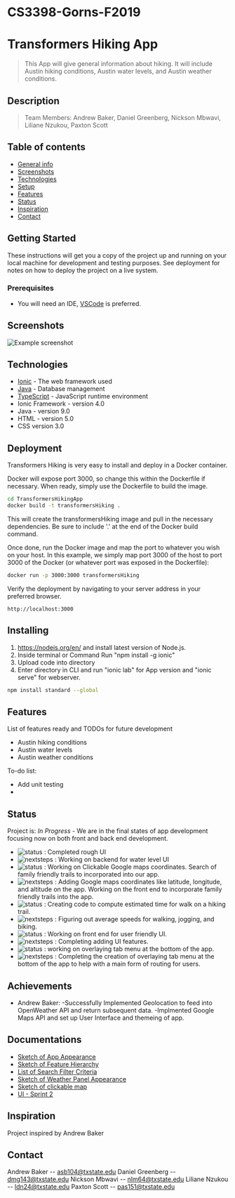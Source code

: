 # CS3398-Gorns-F2019

# Transformers Hiking App
>  This App will give general information about hiking. It will include Austin hiking conditions, Austin water levels, and Austin weather conditions.

## Description
> Team Members: Andrew Baker, Daniel Greenberg, Nickson Mbwavi, Liliane Nzukou, Paxton Scott
  
 

## Table of contents
* [General info](#general-info)
* [Screenshots](#screenshots)
* [Technologies](#technologies)
* [Setup](#setup)
* [Features](#features)
* [Status](#status)
* [Inspiration](#inspiration)
* [Contact](#contact)

## Getting Started

These instructions will get you a copy of the project up and running on your local machine for development and testing purposes. See deployment for notes on how to deploy the project on a live system.

### Prerequisites

+ You will need an IDE, [VSCode](https://code.visualstudio.com/) is preferred.

## Screenshots
![Example screenshot](./img/screenshot.png)

## Technologies
* [Ionic](https://expressjs.com/) - The web framework used
* [Java](https://www.mongodb.com/) - Database management
* [TypeScript](https://nodejs.org/en/) - JavaScript runtime environment
* Ionic Framework - version 4.0
* Java - version 9.0
* HTML - version 5.0
* CSS version 3.0

## Deployment

Transformers Hiking is very easy to install and deploy in a Docker container.

Docker will expose port 3000, so change this within the Dockerfile if necessary. When ready, simply use the Dockerfile to build the image.

```sh
cd TransformersHikingApp
docker build -t transformersHiking .
```
This will create the transformersHiking image and pull in the necessary dependencies. Be sure to include '.' at the end of the Docker build command.

Once done, run the Docker image and map the port to whatever you wish on your host. In this example, we simply map port 3000 of the host to port 3000 of the Docker (or whatever port was exposed in the Dockerfile):

```sh
docker run -p 3000:3000 transformersHiking
```

Verify the deployment by navigating to your server address in your preferred browser.

```
http://localhost:3000
```


## Installing
1)  https://nodejs.org/en/ and install latest version of Node.js.
2)  Inside terminal or Command Run "npm install -g ionic"
3)  Upload code into directory
4)  Enter directory in CLI and run "ionic lab" for App version and "ionic serve" for webserver.


```sh
npm install standard --global
```

## Features
List of features ready and TODOs for future development
* Austin hiking conditions
* Austin water levels
* Austin weather conditions

To-do list:
* Add unit testing
* 

## Status
Project is: _In Progress_ - We are in the final states of app development focusing now on both front and back end development.

* ![status](https://img.shields.io/badge/Paxton's-Status-blue) : Completed rough UI 
* ![nextsteps](https://img.shields.io/badge/Paxton's-Next%20Steps-brightgreen) : Working on backend for water level UI
* ![status](https://img.shields.io/badge/Liliane's-Status-blue) : Working on Clickable Google maps coordinates. Search of family 
   friendly trails to incorporated into our app.
* ![nextsteps](https://img.shields.io/badge/Liliane's-Next%20Steps-brightgreen) : Adding Google maps coordinates like latitude, 
  longitude, and altitude on the app. Working on the front end to incorporate family friendly trails into the app.
* ![status](https://img.shields.io/badge/Daniel's-Status-blue) : Creating code to compute estimated time for walk on a hiking trail.
* ![nextsteps](https://img.shields.io/badge/Daniel's-Next%20Steps-brightgreen) : Figuring out average speeds for walking, jogging, and biking.
* ![status](https://img.shields.io/badge/Nickson's-Status-blue) : Working on front end for user friendly UI.
* ![nextsteps](https://img.shields.io/badge/Nickson's-Next%20Steps-brightgreen) : Completing adding UI features.
* ![status](https://img.shields.io/badge/Andrew's-Status-blue) : working on overlaying tab menu at the bottom of the app.
* ![nextsteps](https://img.shields.io/badge/Andrew's-Next%20Steps-brightgreen) : Completing the creation of overlaying tab menu at the bottom of the app to help with a main form of routing for users.

## Achievements
 * Andrew Baker: -Successfully Implemented Geolocation to feed into OpenWeather API and return subsequent data.
                -Implmented Google Maps API and set up User Interface and themeing of app.

## Documentations
* [Sketch of App Appearance](./documents/Appearance.jpg)
* [Sketch of Feature Hierarchy](./documents/FeatureHierarchy.jpg)
* [List of Search Filter Criteria](./documents/SearchFilters.jpg)
* [Sketch of Weather Panel Appearance](./documents/Weather.jpg)
* [Sketch of clickable map](./documents/ClickableMap.png)
* [UI - Sprint 2](./documents/ui.png)


## Inspiration
Project inspired by Andrew Baker

## Contact
Andrew Baker -- asb104@txstate.edu
Daniel Greenberg -- dmg143@txstate.edu
Nickson Mbwavi -- nlm64@txstate.edu
Liliane Nzukou -- ldn24@txstate.edu
Paxton Scott -- pas151@txstate.edu
